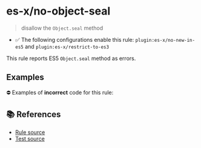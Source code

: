 # es-x/no-object-seal
> disallow the `Object.seal` method

- ✅ The following configurations enable this rule: `plugin:es-x/no-new-in-es5` and `plugin:es-x/restrict-to-es3`

This rule reports ES5 `Object.seal` method as errors.

## Examples

⛔ Examples of **incorrect** code for this rule:

<eslint-playground type="bad" code="/*eslint es-x/no-object-seal: error */
Object.seal(obj)
" />

## 📚 References

- [Rule source](https://github.com/ota-meshi/eslint-plugin-es-x/blob/master/lib/rules/no-object-seal.js)
- [Test source](https://github.com/ota-meshi/eslint-plugin-es-x/blob/master/tests/lib/rules/no-object-seal.js)
